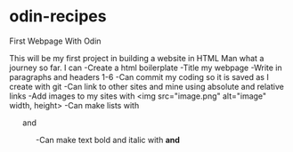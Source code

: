 # odin-recipes
First Webpage With Odin

This will be my first project in building a website in HTML
Man what a journey so far.
I can
-Create a html boilerplate
-Title my webpage
-Write in paragraphs and headers 1-6
-Can commit my coding so it is saved as I create with git
-Can link to other sites and mine using absolute and relative links
-Add images to my sites with <img src="image.png" alt="image" width, height>
-Can make lists with <ul> and <ol>
-Can make text bold and italic with <strong> and <em>